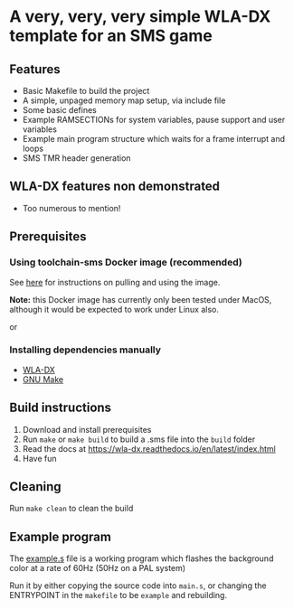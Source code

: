 # A very, very, very simple WLA-DX template for an SMS game

## Features

- Basic Makefile to build the project
- A simple, unpaged memory map setup, via include file
- Some basic defines
- Example RAMSECTIONs for system variables, pause support and user variables
- Example main program structure which waits for a frame interrupt and loops
- SMS TMR header generation

## WLA-DX features non demonstrated

- Too numerous to mention!

## Prerequisites

### Using toolchain-sms Docker image (recommended)

See [here](https://github.com/retcon85/toolchain-sms/blob/main/README.md#usage) for instructions on pulling and using the image.

**Note:** this Docker image has currently only been tested under MacOS, although it would be expected to work under Linux also.

or

### Installing dependencies manually


- [WLA-DX](https://github.com/vhelin/wla-dx)
- [GNU Make](https://www.gnu.org/software/make/)

## Build instructions

1. Download and install prerequisites
1. Run `make` or `make build` to build a .sms file into the `build` folder
1. Read the docs at https://wla-dx.readthedocs.io/en/latest/index.html
1. Have fun

## Cleaning

Run `make clean` to clean the build

## Example program

The [example.s](https://github.com/retcon85/sms-template-lite/blob/main/src/example.s) file is a working program which flashes the background color at a rate of 60Hz (50Hz on a PAL system)

Run it by either copying the source code into `main.s`, or changing the ENTRYPOINT in the `makefile` to be `example` and rebuilding.
